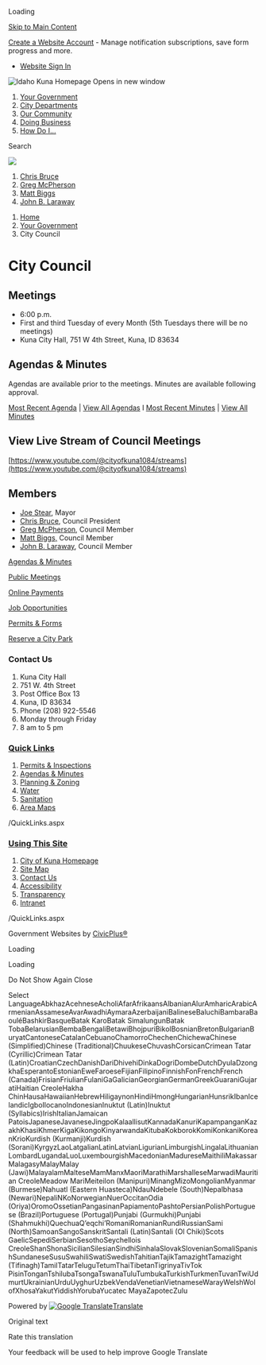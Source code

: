 Loading

[Skip to Main Content](https://kunacity.id.gov/209/City-Council/)

[Create a Website Account](https://kunacity.id.gov/MyAccount/ProfileCreate) - Manage notification subscriptions, save form progress and more.   

- [Website Sign In](https://kunacity.id.gov/MyAccount)

![Idaho Kuna Homepage Opens in new window](https://kunacity.id.gov/ImageRepository/Document?documentID=9150)

1. [Your Government](https://kunacity.id.gov/203/Your-Government)
2. [City Departments](https://kunacity.id.gov/94/City-Departments)
3. [Our Community](https://kunacity.id.gov/190/Our-Community)
4. [Doing Business](https://kunacity.id.gov/144/Doing-Business)
5. [How Do I...](https://kunacity.id.gov/152/How-Do-I)

Search

![](https://kunacity.id.gov/ImageRepository/Document?documentID=9152)

1. [Chris Bruce](https://kunacity.id.gov/537/Chris-Bruce)
2. [Greg McPherson](https://kunacity.id.gov/386/Greg-McPherson)
3. [Matt Biggs](https://kunacity.id.gov/385/Matt-Biggs)
4. [John B. Laraway](https://kunacity.id.gov/229/John-B-Laraway)

<!--THE END-->

1. [Home](https://kunacity.id.gov)
2. [Your Government](https://kunacity.id.gov/203/Your-Government)
3. City Council

# City Council

## Meetings

- 6:00 p.m.
- First and third Tuesday of every Month (5th Tuesdays there will be no meetings)
- Kuna City Hall, 751 W 4th Street, Kuna, ID 83634

## Agendas &amp; Minutes

Agendas are available prior to the meetings. Minutes are available following approval.

[Most Recent Agenda](https://kunacity.id.gov/Archive.aspx?AMID=36&Type=Recent) | [View All Agendas](https://kunacity.id.gov/Archive.aspx?AMID=36) I [Most Recent Minutes](https://kunacity.id.gov/Archive.aspx?AMID=37&Type=Recent) | [View All Minutes](https://kunacity.id.gov/Archive.aspx?AMID=37)

## View Live Stream of Council Meetings

[https://www.youtube.com/@cityofkuna1084/streams](https://www.youtube.com/@cityofkuna1084/streams)

## Members

- [Joe Stear](https://kunacity.id.gov/index.aspx?nid=211), Mayor
- [Chris Bruce](https://kunacity.id.gov/537/Chris-Bruce), Council President
- [Greg McPherson](mailto:GMcPherson@kunaID.gov), Council Member
- [Matt Biggs,](mailto:mbiggs@kunaid.gov) Council Member
- [John B. Laraway](mailto:JLaraway@kunaID.gov "Email Greg"), Council Member

[Agendas &amp; Minutes](https://kunacity.id.gov/93/Agendas-Minutes)

[Public Meetings](https://www.youtube.com/@cityofkuna1084)

[Online Payments](https://xpressbillpay.com/)

[Job Opportunities](https://kunacity.id.gov/jobs.aspx)

[Permits &amp; Forms](https://kunacity.id.gov/99/Forms-Applications)

[Reserve a City Park](https://secure.rec1.com/ID/kuna-id/catalog)

### Contact Us

1. Kuna City Hall
2. 751 W. 4th Street
3. Post Office Box 13
4. Kuna, ID 83634
5. Phone (208) 922-5546
6. Monday through Friday
7. 8 am to 5 pm

### [Quick Links](https://kunacity.id.gov/QuickLinks.aspx?CID=51)

1. [Permits &amp; Inspections](https://kunacity.id.gov/409/Building-Permits-Inspections)
2. [Agendas &amp; Minutes](https://kunacity.id.gov/93)
3. [Planning &amp; Zoning](https://kunacity.id.gov/117/Planning-Zoning)
4. [Water](https://kunacity.id.gov/136/Water)
5. [Sanitation](https://kunacity.id.gov/140/Sanitation)
6. [Area Maps](https://kunacity.id.gov/191/Area-Maps)

/QuickLinks.aspx

### [Using This Site](https://kunacity.id.gov/QuickLinks.aspx?CID=52)

1. [City of Kuna Homepage](https://kunacity.id.gov)
2. [Site Map](https://kunacity.id.gov/sitemap)
3. [Contact Us](https://kunacity.id.gov/directory.aspx)
4. [Accessibility](https://kunacity.id.gov/accessibility)
5. [Transparency](https://kunacity.id.gov/212/Transparency)
6. [Intranet](https://kunacity.id.gov/index.aspx?NID=72)

/QuickLinks.aspx

Government Websites by [CivicPlus®](https://connect.civicplus.com/referral)

Loading

Loading

Do Not Show Again Close

Select LanguageAbkhazAcehneseAcholiAfarAfrikaansAlbanianAlurAmharicArabicArmenianAssameseAvarAwadhiAymaraAzerbaijaniBalineseBaluchiBambaraBaouléBashkirBasqueBatak KaroBatak SimalungunBatak TobaBelarusianBembaBengaliBetawiBhojpuriBikolBosnianBretonBulgarianBuryatCantoneseCatalanCebuanoChamorroChechenChichewaChinese (Simplified)Chinese (Traditional)ChuukeseChuvashCorsicanCrimean Tatar (Cyrillic)Crimean Tatar (Latin)CroatianCzechDanishDariDhivehiDinkaDogriDombeDutchDyulaDzongkhaEsperantoEstonianEweFaroeseFijianFilipinoFinnishFonFrenchFrench (Canada)FrisianFriulianFulaniGaGalicianGeorgianGermanGreekGuaraniGujaratiHaitian CreoleHakha ChinHausaHawaiianHebrewHiligaynonHindiHmongHungarianHunsrikIbanIcelandicIgboIlocanoIndonesianInuktut (Latin)Inuktut (Syllabics)IrishItalianJamaican PatoisJapaneseJavaneseJingpoKalaallisutKannadaKanuriKapampanganKazakhKhasiKhmerKigaKikongoKinyarwandaKitubaKokborokKomiKonkaniKoreanKrioKurdish (Kurmanji)Kurdish (Sorani)KyrgyzLaoLatgalianLatinLatvianLigurianLimburgishLingalaLithuanianLombardLugandaLuoLuxembourgishMacedonianMadureseMaithiliMakassarMalagasyMalayMalay (Jawi)MalayalamMalteseMamManxMaoriMarathiMarshalleseMarwadiMauritian CreoleMeadow MariMeiteilon (Manipuri)MinangMizoMongolianMyanmar (Burmese)Nahuatl (Eastern Huasteca)NdauNdebele (South)Nepalbhasa (Newari)NepaliNKoNorwegianNuerOccitanOdia (Oriya)OromoOssetianPangasinanPapiamentoPashtoPersianPolishPortuguese (Brazil)Portuguese (Portugal)Punjabi (Gurmukhi)Punjabi (Shahmukhi)QuechuaQʼeqchiʼRomaniRomanianRundiRussianSami (North)SamoanSangoSanskritSantali (Latin)Santali (Ol Chiki)Scots GaelicSepediSerbianSesothoSeychellois CreoleShanShonaSicilianSilesianSindhiSinhalaSlovakSlovenianSomaliSpanishSundaneseSusuSwahiliSwatiSwedishTahitianTajikTamazightTamazight (Tifinagh)TamilTatarTeluguTetumThaiTibetanTigrinyaTivTok PisinTonganTshilubaTsongaTswanaTuluTumbukaTurkishTurkmenTuvanTwiUdmurtUkrainianUrduUyghurUzbekVendaVenetianVietnameseWarayWelshWolofXhosaYakutYiddishYorubaYucatec MayaZapotecZulu

Powered by [![Google Translate](https://www.gstatic.com/images/branding/googlelogo/1x/googlelogo_color_42x16dp.png)Translate](https://translate.google.com)

Original text

Rate this translation

Your feedback will be used to help improve Google Translate